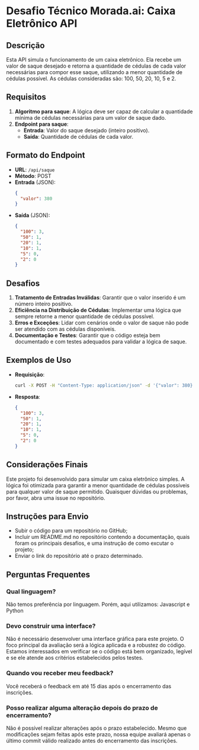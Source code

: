# Desafio Técnico Morada.ai: Caixa Eletrônico API

## Descrição
Esta API simula o funcionamento de um caixa eletrônico. Ela recebe um valor de saque desejado e retorna a quantidade de cédulas de cada valor necessárias para compor esse saque, utilizando a menor quantidade de cédulas possível. As cédulas consideradas são: 100, 50, 20, 10, 5 e 2.

## Requisitos

1. **Algoritmo para saque**: A lógica deve ser capaz de calcular a quantidade mínima de cédulas necessárias para um valor de saque dado.
2. **Endpoint para saque**:
   - **Entrada**: Valor do saque desejado (inteiro positivo).
   - **Saída**: Quantidade de cédulas de cada valor.

## Formato do Endpoint

- **URL**: `/api/saque`
- **Método**: POST
- **Entrada** (JSON):
  ```json
  {
    "valor": 380
  }
  ```
- **Saída** (JSON):
  ```json
  {
    "100": 3,
    "50": 1,
    "20": 1,
    "10": 1,
    "5": 0,
    "2": 0
  }
  ```

## Desafios

1. **Tratamento de Entradas Inválidas**: Garantir que o valor inserido é um número inteiro positivo.
2. **Eficiência na Distribuição de Cédulas**: Implementar uma lógica que sempre retorne a menor quantidade de cédulas possível.
3. **Erros e Exceções**: Lidar com cenários onde o valor de saque não pode ser atendido com as cédulas disponíveis.
4. **Documentação e Testes**: Garantir que o código esteja bem documentado e com testes adequados para validar a lógica de saque.

## Exemplos de Uso

- **Requisição**:
  ```bash
  curl -X POST -H "Content-Type: application/json" -d '{"valor": 380}' http://localhost:5000/api/saque
  ```
- **Resposta**:
  ```json
  {
    "100": 3,
    "50": 1,
    "20": 1,
    "10": 1,
    "5": 0,
    "2": 0
  }
  ```

## Considerações Finais

Este projeto foi desenvolvido para simular um caixa eletrônico simples. A lógica foi otimizada para garantir a menor quantidade de cédulas possíveis para qualquer valor de saque permitido. Quaisquer dúvidas ou problemas, por favor, abra uma issue no repositório.

## Instruções para Envio

- Subir o código para um repositório no GitHub;
- Incluir um README.md no repositório contendo a documentação, quais foram os principais desafios, e uma instrução de como excutar o projeto;
- Enviar o link do repositório até o prazo determinado.

## Perguntas Frequentes
### Qual linguagem?
Não temos preferência por linguagem. Porém, aqui utilizamos: Javascript e Python

### Devo construir uma interface?
Não é necessário desenvolver uma interface gráfica para este projeto. O foco principal da avaliação será a lógica aplicada e a robustez do código. Estamos interessados em verificar se o código está bem organizado, legível e se ele atende aos critérios estabelecidos pelos testes.

### Quando vou receber meu feedback?
Você receberá o feedback em até 15 dias após o encerramento das inscrições.

### Posso realizar alguma alteração depois do prazo de encerramento?
Não é possível realizar alterações após o prazo estabelecido. Mesmo que modificações sejam feitas após este prazo, nossa equipe avaliará apenas o último commit válido realizado antes do encerramento das inscrições.
